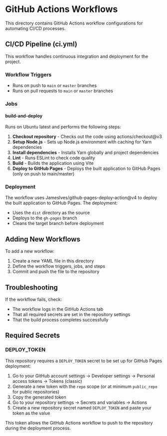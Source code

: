 # GitHub Actions Workflows

This directory contains GitHub Actions workflow configurations for automating CI/CD processes.

## CI/CD Pipeline (ci.yml)

This workflow handles continuous integration and deployment for the project.

### Workflow Triggers
- Runs on push to `main` or `master` branches
- Runs on pull requests to `main` or `master` branches

### Jobs

#### build-and-deploy
Runs on Ubuntu latest and performs the following steps:

1. **Checkout repository** - Checks out the code using actions/checkout@v3
2. **Setup Node.js** - Sets up Node.js environment with caching for Yarn dependencies
3. **Install dependencies** - Installs Yarn globally and project dependencies
4. **Lint** - Runs ESLint to check code quality
5. **Build** - Builds the application using Vite
6. **Deploy to GitHub Pages** - Deploys the built application to GitHub Pages (only on push to main/master)

### Deployment

The workflow uses JamesIves/github-pages-deploy-action@v4 to deploy the built application to GitHub Pages. The deployment:
- Uses the `dist` directory as the source
- Deploys to the `gh-pages` branch
- Cleans the target branch before deployment

## Adding New Workflows

To add a new workflow:
1. Create a new YAML file in this directory
2. Define the workflow triggers, jobs, and steps
3. Commit and push the file to the repository

## Troubleshooting

If the workflow fails, check:
- The workflow logs in the GitHub Actions tab
- That all required secrets are set in the repository settings
- That the build process completes successfully

## Required Secrets

### DEPLOY_TOKEN
This repository requires a `DEPLOY_TOKEN` secret to be set up for GitHub Pages deployment:

1. Go to your GitHub account settings → Developer settings → Personal access tokens → Tokens (classic)
2. Generate a new token with the `repo` scope (or at minimum `public_repo` for public repositories)
3. Copy the generated token
4. Go to your repository settings → Secrets and variables → Actions
5. Create a new repository secret named `DEPLOY_TOKEN` and paste your token as the value

This token allows the GitHub Actions workflow to push to the repository during the deployment process.